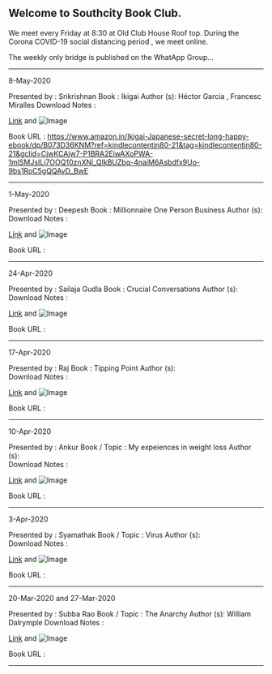 ## Welcome to Southcity Book Club. 

We meet every Friday at 8:30 at Old Club House Roof top. During the Corona COVID-19 social distancing period , we meet online. 

The weekly only bridge is published on the WhatApp Group... 


********************************************************************************************************************
8-May-2020

Presented by : Srikrishnan
Book : Ikigai
Author (s): Héctor García , Francesc Miralles 
Download Notes : 

[Link](url) and ![Image](src)

Book URL :
https://www.amazon.in/Ikigai-Japanese-secret-long-happy-ebook/dp/B073D36KNM?ref=kindlecontentin80-21&tag=kindlecontentin80-21&gclid=CjwKCAjw7-P1BRA2EiwAXoPWA-1mlSMJsILi7OOQ10znXNi_QIkBUZbq-4naiM6Asbdfx9Uo-9bs1RoC5gQQAvD_BwE


********************************************************************************************************************

1-May-2020

Presented by : Deepesh 
Book : Millionnaire One Person Business
Author (s):  
Download Notes : 

[Link](url) and ![Image](src)

Book URL :


********************************************************************************************************************

24-Apr-2020

Presented by : Sailaja Gudla
Book : Crucial Conversations
Author (s):  
Download Notes : 

[Link](url) and ![Image](src)

Book URL :

********************************************************************************************************************

17-Apr-2020

Presented by : Raj 
Book : Tipping Point
Author (s):  
Download Notes : 

[Link](url) and ![Image](src)

Book URL :

********************************************************************************************************************

10-Apr-2020

Presented by : Ankur 
Book / Topic : My expeiences in weight loss
Author (s):  
Download Notes : 

[Link](url) and ![Image](src)

Book URL :

********************************************************************************************************************

3-Apr-2020

Presented by : Syamathak 
Book / Topic : Virus
Author (s):  
Download Notes : 

[Link](url) and ![Image](src)

Book URL :

********************************************************************************************************************

20-Mar-2020 and 27-Mar-2020

Presented by : Subba Rao
Book / Topic : The Anarchy
Author (s):  William Dalrymple
Download Notes : 

[Link](url) and ![Image](src)

Book URL :

********************************************************************************************************************
